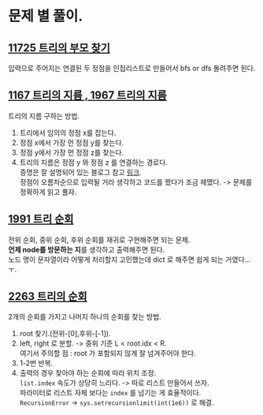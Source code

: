 # 문제 별 풀이.

## [11725 트리의 부모 찾기](./11725_트리의부모찾기.py)
입력으로 주어지는 연결된 두 정점을 인접리스트로 만들어서 bfs or dfs 돌려주면 된다. 

## [1167 트리의 지름 , 1967 트리의 지름](./1167_트리의지름.py)
트리의 지름 구하는 방법.  
1. 트리에서 임의의 정점 x를 잡는다.  
2. 정점 x에서 가장 먼 정점 y를 찾는다.  
3. 정점 y에서 가장 먼 정점 z를 찾는다.  
4. 트리의 지름은 정점 y 와 정점 z 를 연결하는 경로다.  
증명은 잘 설명되어 있는 블로그 참고 [링크](https://blog.myungwoo.kr/112).  
정점이 오름차순으로 입력될 거라 생각하고 코드를 짰다가 조금 헤맸다. -> 문제를 정확하게 읽고 풀자.  

## [1991 트리 순회](./1991_트리순회.py)
전위 순회, 중위 순회, 후위 순회를 재귀로 구현해주면 되는 문제.  
**언제 node를 방문하는 지**를 생각하고 출력해주면 된다.  
노드 명이 문자열이라 어떻게 처리할지 고민했는데 dict 로 해주면 쉽게 되는 거였다...ㅜ.  

## [2263 트리의 순회](./2263_트리의순회.py)
2개의 순회를 가지고 나머지 하나의 순회를 찾는 방법.  
1. root 찾기.(전위-[0],후위-[-1]).  
2. left, right 로 분할. -> 중위 기준 L < root.idx < R.  
여기서 주의할 점 : root 가 포함되지 않게 잘 넘겨주어야 한다.  
3. 1-2번 반복.  
4. 출력의 경우 찾아야 하는 순회에 따라 위치 조정.  
`list.index` 속도가 상당히 느리다. -> 따로 리스트 만들어서 쓰자.  
파라미터로 리스트 자체 보다는 `index` 를 넘기는 게 효율적이다.  
`RecursionError` -> `sys.setrecursionlimit(int(1e6))` 로 해결.  


